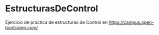 # EstructurasDeControl
Ejercicio de práctica de estructuras de Control en https://campus.open-bootcamp.com/
